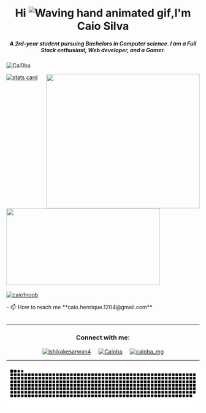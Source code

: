  <h1 align="center">Hi <img src="https://raw.githubusercontent.com/nixin72/nixin72/master/wave.gif" alt="Waving hand animated gif"height="45"width="45"/>,I'm Caio Silva</h1>
 <h5 align="center">
A 2rd-year student pursuing Bachelors in Computer science. I am a Full Stack enthusiast, Web developer, and a Gamer. 
</h5>
<p align="left"> <img src="https://komarev.com/ghpvc/?username=Cai0ba&label=Profile%20views&color=0e75b6&style=flat" alt="Cai0ba" /> </p>
<p>
 <p>
<a align= "center" href="https://github.com/ishikkkkaaaa">
<img alt= "stats card" height="200px" width="400" src="https://github-readme-streak-stats.herokuapp.com/?user=Cai0ba&theme=radical">
<img align="right" height="350" width="400" src="https://steamuserimages-a.akamaihd.net/ugc/1631947648964785474/81CBA15178466DD47195A239232202E78987B714/?imw=512&&ima=fit&impolicy=Letterbox&imcolor=%23000000&letterbox=false" /> </a>
</p>
 <img height="200px" width="400" src="https://github-readme-stats.vercel.app/api?username=Cai0ba&count_private=true&theme=radical&show_icons=true" /> <p align="left"> <a href="https://twitter.com/caio1noob" target="blank"><img src="https://img.shields.io/twitter/follow/caio1noob?logo=twitter&style=for-the-badge" alt="caio1noob" /></a> </p> 
 - 📫 How to reach me **caio.henrique.1204@gmail.com** 
 <br><br>
 <hr>
<h3 align="center">Connect with me:</h3>
<p align="center">
<a href="https://twitter.com/caio1noob" target="_blank"><img align="center" src="https://img.icons8.com/cute-clipart/64/000000/twitter.png" alt="ishikakesarwan4" height="50" width="50" /></a> &nbsp;&nbsp;&nbsp;
<a href="https://www.linkedin.com/in/caio-silva-9279971b0/" target="_blank"><img align="center" src="https://img.icons8.com/cute-clipart/64/000000/linkedin.png" alt="Caioba" height="50" width="50" /></a>&nbsp;&nbsp;&nbsp;&nbsp;
<a href="https://www.instagram.com/caioba_mg/" target="_blank"><img align="center" src="https://img.icons8.com/cute-clipart/64/000000/instagram-new.png" alt="caioba_mg" height="50" width="50" /></a>
</p>

<hr>
 
<div> 
 
  ![Snake animation](https://github.com/Cai0ba/Cai0ba/blob/output/github-contribution-grid-snake.svg)
 
</div>


